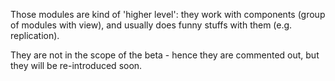 

Those modules are kind of 'higher level': they work with components (group of modules with view),
and usually does funny stuffs with them (e.g. replication).

They are not in the scope of the beta - hence they are commented out, but they will be re-introduced soon. 
